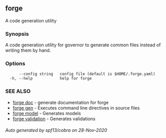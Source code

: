 ## forge

A code generation utility

### Synopsis

A code generation utility for governor to generate common files instead
of writing them by hand.

### Options

```
      --config string   config file (default is $HOME/.forge.yaml)
  -h, --help            help for forge
```

### SEE ALSO

* [forge doc](forge_doc.md)	 - generate documentation for forge
* [forge gen](forge_gen.md)	 - Executes command line directives in source files
* [forge model](forge_model.md)	 - Generates models
* [forge validation](forge_validation.md)	 - Generates validations

###### Auto generated by spf13/cobra on 28-Nov-2020
